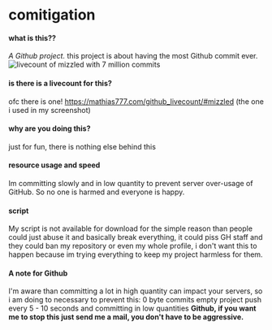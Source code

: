 # comitigation
#### what is this??
*A Github project.*
this project is about having the most Github commit ever.
![livecount of mizzled with 7 million commits](https://i.ibb.co/2hbdpGM/githublc.jpg)
#### is there is a livecount for this?
ofc there is one!
https://mathias777.com/github_livecount/#mizzled 
(the one i used in my screenshot)
#### why are you doing this?
just for fun, there is nothing else behind this
#### resource usage and speed
Im committing slowly and in low quantity to prevent server over-usage of GitHub.
So no one is harmed and everyone is happy.
#### script
My script is not available for download for the simple reason than people could just abuse it and basically break everything, it could piss GH staff and they could ban my repository or even my whole profile, i don't want this to happen because im trying everything to keep my project harmless for them.
#### A note for Github
I'm aware than committing a lot in high quantity can impact your servers, so i am doing to necessary to prevent this:
0 byte commits
empty project
push every 5 - 10 seconds
and committing in low quantities
**Github, if you want me to stop this just send me a mail, you don't have to be aggressive.**
